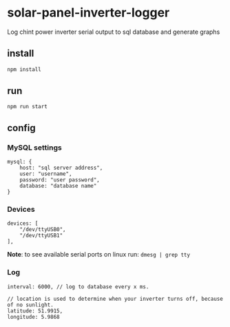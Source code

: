 # solar-panel-inverter-logger
Log chint power inverter serial output to sql database and generate graphs

## install
```bash
npm install
```

## run
```
npm run start
```

## config

### MySQL settings
```
mysql: {
    host: "sql server address",
    user: "username",
    password: "user password",
    database: "database name"
}
```

### Devices
```
devices: [
    "/dev/ttyUSB0",
    "/dev/ttyUSB1"
],
```
**Note**: to see available serial ports on linux run: `dmesg | grep tty`

### Log
```
interval: 6000, // log to database every x ms.

// location is used to determine when your inverter turns off, because of no sunlight.
latitude: 51.9915,
longitude: 5.9868
```